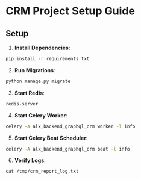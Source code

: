 # CRM Project Setup Guide

## Setup
1. **Install Dependencies**:
```bash
pip install -r requirements.txt
```

2. **Run Migrations**:
```bash
python manage.py migrate
```

3. **Start Redis**:
```bash
redis-server
```

4. **Start Celery Worker**:
```bash
celery -A alx_backend_graphql_crm worker -l info
```

5. **Start Celery Beat Scheduler**:
```bash
celery -A alx_backend_graphql_crm beat -l info
```

6. **Verify Logs**:
```
cat /tmp/crm_report_log.txt
```